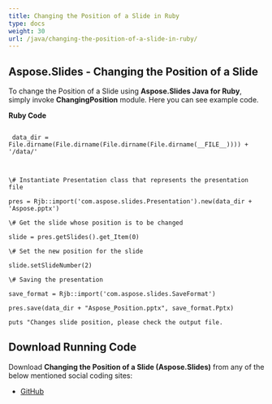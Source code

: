 ```yaml
---
title: Changing the Position of a Slide in Ruby
type: docs
weight: 30
url: /java/changing-the-position-of-a-slide-in-ruby/
---
```


## **Aspose.Slides - Changing the Position of a Slide**
To change the Position of a Slide using **Aspose.Slides Java for Ruby**, simply invoke **ChangingPosition** module. Here you can see example code.

**Ruby Code**

```

 data_dir = File.dirname(File.dirname(File.dirname(File.dirname(__FILE__)))) + '/data/'



\# Instantiate Presentation class that represents the presentation file

pres = Rjb::import('com.aspose.slides.Presentation').new(data_dir + 'Aspose.pptx')

\# Get the slide whose position is to be changed

slide = pres.getSlides().get_Item(0)

\# Set the new position for the slide

slide.setSlideNumber(2)

\# Saving the presentation

save_format = Rjb::import('com.aspose.slides.SaveFormat')

pres.save(data_dir + "Aspose_Position.pptx", save_format.Pptx)

puts "Changes slide position, please check the output file.

```
## **Download Running Code**
Download **Changing the Position of a Slide (Aspose.Slides)** from any of the below mentioned social coding sites:

- [GitHub](https://github.com/aspose-slides/Aspose.Slides-for-Java/tree/master/Plugins/Aspose_Slides_Java_for_Ruby/lib/asposeslidesjava/Slides/changingposition.rb)
